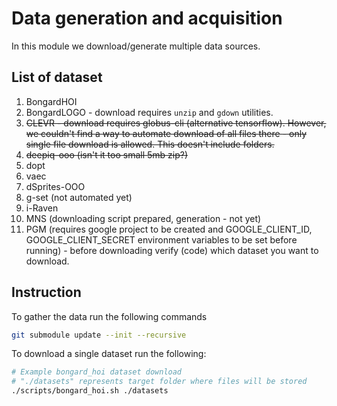# Data generation and acquisition


In this module we download/generate multiple data sources.

## List of dataset

1. BongardHOI
2. BongardLOGO - download requires `unzip` and `gdown` utilities.
3. ~~CLEVR - download requires globus-cli (alternative tensorflow). However, we couldn't find a way to automate download of all files there - only single file download is allowed. This doesn't include folders.~~
4. ~~deepiq-ooo (isn't it too small 5mb zip?)~~
5. dopt
6. vaec
7. dSprites-OOO
8. g-set (not automated yet)
9. i-Raven
10. MNS (downloading script prepared, generation - not yet)
11. PGM (requires google project to be created and GOOGLE_CLIENT_ID, GOOGLE_CLIENT_SECRET environment variables to be set before running) - before downloading verify (code) which dataset you want to download.

## Instruction

To gather the data run the following commands

```bash
git submodule update --init --recursive
```

To download a single dataset run the following:

```bash
# Example bongard_hoi dataset download
# "./datasets" represents target folder where files will be stored
./scripts/bongard_hoi.sh ./datasets
```
